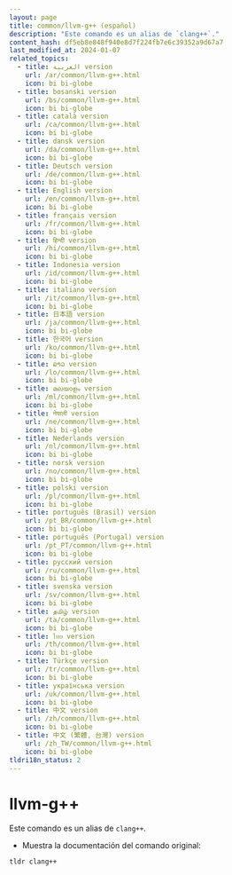 ```yaml
---
layout: page
title: common/llvm-g++ (español)
description: "Este comando es un alias de `clang++`."
content_hash: df5eb8e848f940e8d7f224fb7e6c39352a9d67a7
last_modified_at: 2024-01-07
related_topics:
  - title: العربية version
    url: /ar/common/llvm-g++.html
    icon: bi bi-globe
  - title: bosanski version
    url: /bs/common/llvm-g++.html
    icon: bi bi-globe
  - title: català version
    url: /ca/common/llvm-g++.html
    icon: bi bi-globe
  - title: dansk version
    url: /da/common/llvm-g++.html
    icon: bi bi-globe
  - title: Deutsch version
    url: /de/common/llvm-g++.html
    icon: bi bi-globe
  - title: English version
    url: /en/common/llvm-g++.html
    icon: bi bi-globe
  - title: français version
    url: /fr/common/llvm-g++.html
    icon: bi bi-globe
  - title: हिन्दी version
    url: /hi/common/llvm-g++.html
    icon: bi bi-globe
  - title: Indonesia version
    url: /id/common/llvm-g++.html
    icon: bi bi-globe
  - title: italiano version
    url: /it/common/llvm-g++.html
    icon: bi bi-globe
  - title: 日本語 version
    url: /ja/common/llvm-g++.html
    icon: bi bi-globe
  - title: 한국어 version
    url: /ko/common/llvm-g++.html
    icon: bi bi-globe
  - title: ລາວ version
    url: /lo/common/llvm-g++.html
    icon: bi bi-globe
  - title: മലയാളം version
    url: /ml/common/llvm-g++.html
    icon: bi bi-globe
  - title: नेपाली version
    url: /ne/common/llvm-g++.html
    icon: bi bi-globe
  - title: Nederlands version
    url: /nl/common/llvm-g++.html
    icon: bi bi-globe
  - title: norsk version
    url: /no/common/llvm-g++.html
    icon: bi bi-globe
  - title: polski version
    url: /pl/common/llvm-g++.html
    icon: bi bi-globe
  - title: português (Brasil) version
    url: /pt_BR/common/llvm-g++.html
    icon: bi bi-globe
  - title: português (Portugal) version
    url: /pt_PT/common/llvm-g++.html
    icon: bi bi-globe
  - title: русский version
    url: /ru/common/llvm-g++.html
    icon: bi bi-globe
  - title: svenska version
    url: /sv/common/llvm-g++.html
    icon: bi bi-globe
  - title: தமிழ் version
    url: /ta/common/llvm-g++.html
    icon: bi bi-globe
  - title: ไทย version
    url: /th/common/llvm-g++.html
    icon: bi bi-globe
  - title: Türkçe version
    url: /tr/common/llvm-g++.html
    icon: bi bi-globe
  - title: українська version
    url: /uk/common/llvm-g++.html
    icon: bi bi-globe
  - title: 中文 version
    url: /zh/common/llvm-g++.html
    icon: bi bi-globe
  - title: 中文 (繁體, 台灣) version
    url: /zh_TW/common/llvm-g++.html
    icon: bi bi-globe
tldri18n_status: 2
---
```

# llvm-g++

Este comando es un alias de `clang++`.

- Muestra la documentación del comando original:

`tldr clang++`
